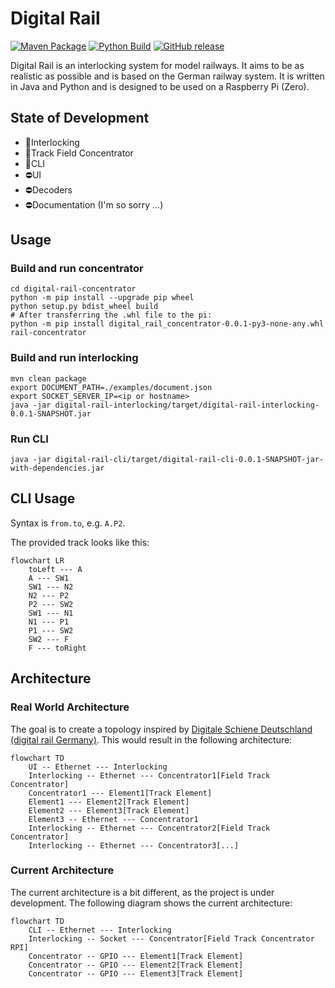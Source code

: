 # Digital Rail

[![Maven Package](https://github.com/yannickkirschen/digital-rail/actions/workflows/maven-package.yml/badge.svg)](https://github.com/yannickkirschen/digital-rail/actions/workflows/maven-package.yml)
[![Python Build](https://github.com/yannickkirschen/digital-rail/actions/workflows/python-build.yml/badge.svg)](https://github.com/yannickkirschen/digital-rail/actions/workflows/python-build.yml)
[![GitHub release](https://img.shields.io/github/release/yannickkirschen/digital-rail.svg)](https://github.com/yannickkirschen/digital-rail/releases/)

Digital Rail is an interlocking system for model railways. It aims to be as
realistic as possible and is based on the German railway system. It is written
in Java and Python and is designed to be used on a Raspberry Pi (Zero).

## State of Development

- 🚧Interlocking
- 🚧Track Field Concentrator
- 🚧CLI
- ⛔️UI
- ⛔️Decoders
- ⛔Documentation (I'm so sorry ...)

## Usage

### Build and run concentrator

```shell
cd digital-rail-concentrator
python -m pip install --upgrade pip wheel
python setup.py bdist_wheel build
# After transferring the .whl file to the pi:
python -m pip install digital_rail_concentrator-0.0.1-py3-none-any.whl
rail-concentrator
```

### Build and run interlocking

```shell
mvn clean package
export DOCUMENT_PATH=./examples/document.json
export SOCKET_SERVER_IP=<ip or hostname>
java -jar digital-rail-interlocking/target/digital-rail-interlocking-0.0.1-SNAPSHOT.jar
```

### Run CLI

```shell
java -jar digital-rail-cli/target/digital-rail-cli-0.0.1-SNAPSHOT-jar-with-dependencies.jar
```

## CLI Usage

Syntax is `from.to`, e.g. `A.P2`.

The provided track looks like this:

```mermaid
flowchart LR
    toLeft --- A
    A --- SW1
    SW1 --- N2
    N2 --- P2
    P2 --- SW2
    SW1 --- N1
    N1 --- P1
    P1 --- SW2
    SW2 --- F
    F --- toRight

```

## Architecture

### Real World Architecture

The goal is to create a topology inspired
by [Digitale Schiene Deutschland (digital rail Germany)](https://digitale-schiene-deutschland.de/en).
This would result in the following architecture:

```mermaid
flowchart TD
    UI -- Ethernet --- Interlocking
    Interlocking -- Ethernet --- Concentrator1[Field Track Concentrator]
    Concentrator1 --- Element1[Track Element]
    Element1 --- Element2[Track Element]
    Element2 --- Element3[Track Element]
    Element3 -- Ethernet --- Concentrator1
    Interlocking -- Ethernet --- Concentrator2[Field Track Concentrator]
    Interlocking -- Ethernet --- Concentrator3[...]
```

### Current Architecture

The current architecture is a bit different, as the project is under
development.
The following diagram shows the current architecture:

```mermaid
flowchart TD
    CLI -- Ethernet --- Interlocking
    Interlocking -- Socket --- Concentrator[Field Track Concentrator RPI]
    Concentrator -- GPIO --- Element1[Track Element]
    Concentrator -- GPIO --- Element2[Track Element]
    Concentrator -- GPIO --- Element3[Track Element]
```
